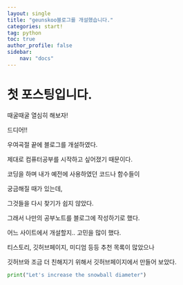 ```yaml
---
layout: single
title: "geunskoo블로그를 개설했습니다."
categories: start!
tag: python
toc: true
author_profile: false
sidebar:
    nav: "docs"
---
```


# 첫 포스팅입니다.

때굴때굴 열심히 해보자!



드디어!!

우여곡절 끝에 블로그를 개설하였다.

제대로 컴퓨터공부를 시작하고 싶어졌기 때문이다.

코딩을 하며 내가 예전에 사용하였던 코드나 함수들이 

궁금해질 때가 있는데, 

그것들을 다시 찾기가 쉽지 않았다.



그래서 나만의 공부노트를 블로그에 작성하기로 했다.



어느 사이트에서 개설할지.. 고민을 많이 했다.

티스토리, 깃허브페이지, 미디엄 등등 추천 목록이 많았으나

깃허브와 조금 더 친해지기 위해서 깃허브페이지에서  만들어 보았다.


```python
print("Let's increase the snowball diameter")
```



 